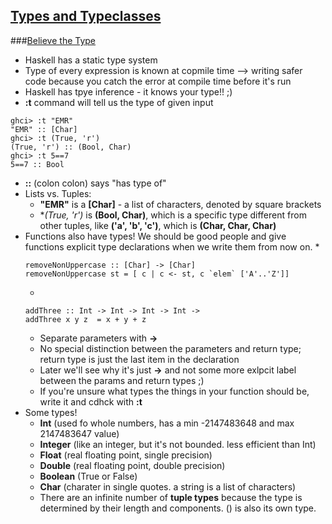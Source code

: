 ## [Types and Typeclasses](http://learnyouahaskell.com/types-and-typeclasses)

###[Believe the Type](http://learnyouahaskell.com/types-and-typeclasses#believe-the-type)
* Haskell has a static type system
* Type of every expression is known at copmile time --> writing safer code because you catch the error at compile time before it's run
* Haskell has tpye inference - it knows your type!! ;)
* **:t** command will tell us the type of given input
```
ghci> :t "EMR"
"EMR" :: [Char]
ghci> :t (True, 'r')
(True, 'r') :: (Bool, Char)
ghci> :t 5==7
5==7 :: Bool
```
* **::** (colon colon) says "has type of"
* Lists vs. Tuples:
	* **"EMR"** is a **[Char]** - a list of characters, denoted by square brackets
	* **(True, 'r')* is **(Bool, Char)**, which is a specific type different from other tuples, like **('a', 'b', 'c')**, which is **(Char, Char, Char)**
* Functions also have types! We should be good people and give functions explicit type declarations when we write them from now on.
	* 
	```
	removeNonUppercase :: [Char] -> [Char]
	removeNonUppercase st = [ c | c <- st, c `elem` ['A'..'Z']]
	```
	* 
	```
	addThree :: Int -> Int -> Int -> Int ->
	addThree x y z  = x + y + z
	```
	* Separate parameters with **->**
	* No special distinction between the parameters and return type; return type is just the last item in the declaration
	* Later we'll see why it's just **->** and not some more exlpcit label between the params and return types ;)
	* If you're unsure what types the things in your function should be, write it and cdhck with **:t**
* Some types!
	* **Int** (used fo whole numbers, has a min -2147483648 and max 2147483647 value)
	* **Integer** (like an integer, but it's not bounded. less efficient than Int)
	* **Float** (real floating point, single precision)
	* **Double** (real floating point, double precision)
	* **Boolean** (True or False)
	* **Char** (charater in single quotes. a string is a list of characters)
	* There are an infinite number of **tuple types** because the type is determined by their length and components. () is also its own type.

